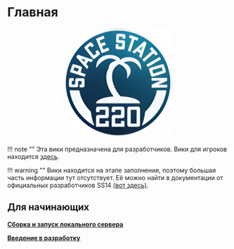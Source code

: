 # Главная

<p align="center"> <img alt="Space Station 14" width="250" height="250" src="https://raw.githubusercontent.com/SerbiaStrong-220/space-station-14/master/logo.png" /></p>

!!! note ""
	Эта вики предназначена для разработчиков. Вики для игроков находится [здесь](https://station14.ru/wiki/%D0%97%D0%B0%D0%B3%D0%BB%D0%B0%D0%B2%D0%BD%D0%B0%D1%8F_%D1%81%D1%82%D1%80%D0%B0%D0%BD%D0%B8%D1%86%D0%B0).

!!! warning ""
	Вики находится на этапе заполнения, поэтому большая часть информации тут отсутствует. Её можно найти в документации от официальных разработчиков SS14 [(вот здесь)](https://docs.spacestation14.com).

## Для начинающих
[**Сборка и запуск локального сервера**](localhost.md)

[**Введение в разработку**](development/dev-introduction.md)